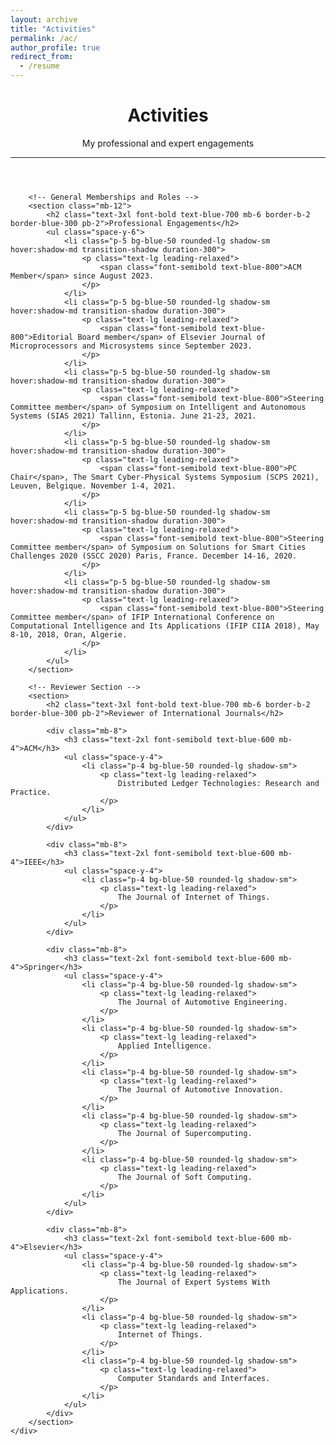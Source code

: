 ```yaml
---
layout: archive
title: "Activities"
permalink: /ac/
author_profile: true
redirect_from:
  - /resume
---
```

<div class="bg-gray-50 min-h-screen p-8 font-inter text-gray-800">
    <div class="max-w-4xl mx-auto bg-white shadow-lg rounded-xl p-8">
        <!-- Header Section -->
        <header class="mb-10 text-center">
            <h1 class="text-4xl font-extrabold text-blue-800 mb-2">Activities</h1>
            <p class="text-lg text-gray-600">My professional and expert engagements</p>
            <hr class="mt-4 border-blue-200">
        </header>

        <!-- General Memberships and Roles -->
        <section class="mb-12">
            <h2 class="text-3xl font-bold text-blue-700 mb-6 border-b-2 border-blue-300 pb-2">Professional Engagements</h2>
            <ul class="space-y-6">
                <li class="p-5 bg-blue-50 rounded-lg shadow-sm hover:shadow-md transition-shadow duration-300">
                    <p class="text-lg leading-relaxed">
                        <span class="font-semibold text-blue-800">ACM Member</span> since August 2023.
                    </p>
                </li>
                <li class="p-5 bg-blue-50 rounded-lg shadow-sm hover:shadow-md transition-shadow duration-300">
                    <p class="text-lg leading-relaxed">
                        <span class="font-semibold text-blue-800">Editorial Board member</span> of Elsevier Journal of Microprocessors and Microsystems since September 2023.
                    </p>
                </li>
                <li class="p-5 bg-blue-50 rounded-lg shadow-sm hover:shadow-md transition-shadow duration-300">
                    <p class="text-lg leading-relaxed">
                        <span class="font-semibold text-blue-800">Steering Committee member</span> of Symposium on Intelligent and Autonomous Systems (SIAS 2021) Tallinn, Estonia. June 21-23, 2021.
                    </p>
                </li>
                <li class="p-5 bg-blue-50 rounded-lg shadow-sm hover:shadow-md transition-shadow duration-300">
                    <p class="text-lg leading-relaxed">
                        <span class="font-semibold text-blue-800">PC Chair</span>, The Smart Cyber-Physical Systems Symposium (SCPS 2021), Leuven, Belgique. November 1-4, 2021.
                    </p>
                </li>
                <li class="p-5 bg-blue-50 rounded-lg shadow-sm hover:shadow-md transition-shadow duration-300">
                    <p class="text-lg leading-relaxed">
                        <span class="font-semibold text-blue-800">Steering Committee member</span> of Symposium on Solutions for Smart Cities Challenges 2020 (SSCC 2020) Paris, France. December 14-16, 2020.
                    </p>
                </li>
                <li class="p-5 bg-blue-50 rounded-lg shadow-sm hover:shadow-md transition-shadow duration-300">
                    <p class="text-lg leading-relaxed">
                        <span class="font-semibold text-blue-800">Steering Committee member</span> of IFIP International Conference on Computational Intelligence and Its Applications (IFIP CIIA 2018), May 8-10, 2018, Oran, Algerie.
                    </p>
                </li>
            </ul>
        </section>

        <!-- Reviewer Section -->
        <section>
            <h2 class="text-3xl font-bold text-blue-700 mb-6 border-b-2 border-blue-300 pb-2">Reviewer of International Journals</h2>

            <div class="mb-8">
                <h3 class="text-2xl font-semibold text-blue-600 mb-4">ACM</h3>
                <ul class="space-y-4">
                    <li class="p-4 bg-blue-50 rounded-lg shadow-sm">
                        <p class="text-lg leading-relaxed">
                            Distributed Ledger Technologies: Research and Practice.
                        </p>
                    </li>
                </ul>
            </div>

            <div class="mb-8">
                <h3 class="text-2xl font-semibold text-blue-600 mb-4">IEEE</h3>
                <ul class="space-y-4">
                    <li class="p-4 bg-blue-50 rounded-lg shadow-sm">
                        <p class="text-lg leading-relaxed">
                            The Journal of Internet of Things.
                        </p>
                    </li>
                </ul>
            </div>

            <div class="mb-8">
                <h3 class="text-2xl font-semibold text-blue-600 mb-4">Springer</h3>
                <ul class="space-y-4">
                    <li class="p-4 bg-blue-50 rounded-lg shadow-sm">
                        <p class="text-lg leading-relaxed">
                            The Journal of Automotive Engineering.
                        </p>
                    </li>
                    <li class="p-4 bg-blue-50 rounded-lg shadow-sm">
                        <p class="text-lg leading-relaxed">
                            Applied Intelligence.
                        </p>
                    </li>
                    <li class="p-4 bg-blue-50 rounded-lg shadow-sm">
                        <p class="text-lg leading-relaxed">
                            The Journal of Automotive Innovation.
                        </p>
                    </li>
                    <li class="p-4 bg-blue-50 rounded-lg shadow-sm">
                        <p class="text-lg leading-relaxed">
                            The Journal of Supercomputing.
                        </p>
                    </li>
                    <li class="p-4 bg-blue-50 rounded-lg shadow-sm">
                        <p class="text-lg leading-relaxed">
                            The Journal of Soft Computing.
                        </p>
                    </li>
                </ul>
            </div>

            <div class="mb-8">
                <h3 class="text-2xl font-semibold text-blue-600 mb-4">Elsevier</h3>
                <ul class="space-y-4">
                    <li class="p-4 bg-blue-50 rounded-lg shadow-sm">
                        <p class="text-lg leading-relaxed">
                            The Journal of Expert Systems With Applications.
                        </p>
                    </li>
                    <li class="p-4 bg-blue-50 rounded-lg shadow-sm">
                        <p class="text-lg leading-relaxed">
                            Internet of Things.
                        </p>
                    </li>
                    <li class="p-4 bg-blue-50 rounded-lg shadow-sm">
                        <p class="text-lg leading-relaxed">
                            Computer Standards and Interfaces.
                        </p>
                    </li>
                </ul>
            </div>
        </section>
    </div>
</div>

<!-- Tailwind CSS CDN -->
<script src="https://cdn.tailwindcss.com"></script>
<!-- Inter font from Google Fonts -->
<style>
    @import url('https://fonts.googleapis.com/css2?family=Inter:wght@300;400;500;700;800&display=swap');
    body {
        font-family: 'Inter', sans-serif;
    }
</style>
